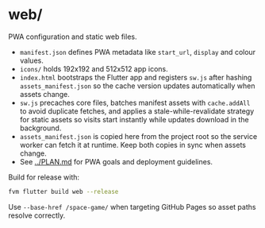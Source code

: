 # web/

PWA configuration and static web files.

- `manifest.json` defines PWA metadata like `start_url`, `display` and colour values.
- `icons/` holds 192x192 and 512x512 app icons.
- `index.html` bootstraps the Flutter app and registers `sw.js` after hashing
  `assets_manifest.json` so the cache version updates automatically when
  assets change.
- `sw.js` precaches core files, batches manifest assets with `cache.addAll`
  to avoid duplicate fetches, and applies a stale-while-revalidate strategy
  for static assets so visits start instantly while updates download in the
  background.
- `assets_manifest.json` is copied here from the project root so the service
  worker can fetch it at runtime. Keep both copies in sync when assets change.
- See [../PLAN.md](../PLAN.md) for PWA goals and deployment guidelines.

Build for release with:

```sh
fvm flutter build web --release
```

Use `--base-href /space-game/` when targeting GitHub Pages so asset paths
resolve correctly.
